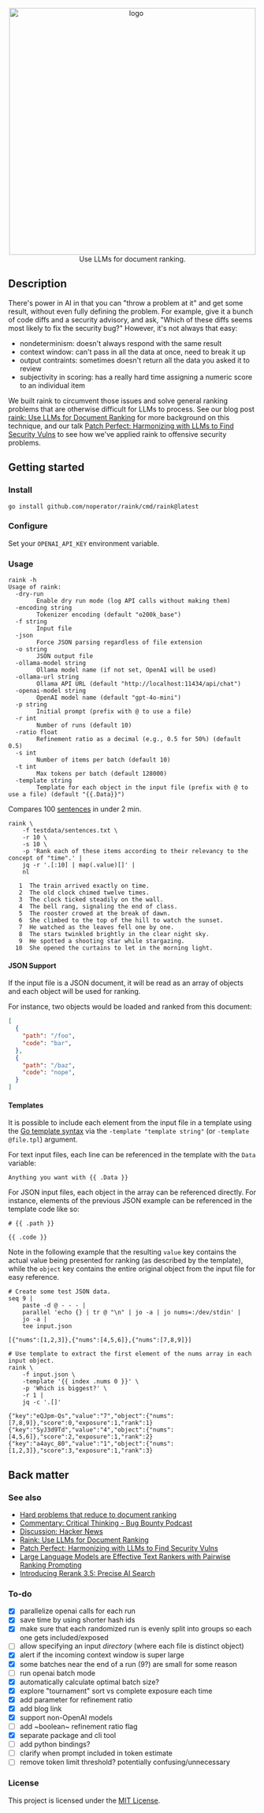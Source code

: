 <p align="center">
  <picture>
    <source media="(prefers-color-scheme: dark)" srcset="img/logo-dark.png">
    <img alt="logo" src="img/logo-light.png" width="500px">
  </picture>
  <br>
  Use LLMs for document ranking.
</p>

## Description

There's power in AI in that you can "throw a problem at it" and get some result, without even fully defining the problem. For example, give it a bunch of code diffs and a security advisory, and ask, "Which of these diffs seems most likely to fix the security bug?" However, it's not always that easy:
- nondeterminism: doesn't always respond with the same result
- context window: can't pass in all the data at once, need to break it up
- output contraints: sometimes doesn't return all the data you asked it to review
- subjectivity in scoring: has a really hard time assigning a numeric score to an individual item

We built raink to circumvent those issues and solve general ranking problems that are otherwise difficult for LLMs to process. See our blog post [raink: Use LLMs for Document Ranking](https://bishopfox.com/blog/raink-llms-document-ranking) for more background on this technique, and our talk [Patch Perfect: Harmonizing with LLMs to Find Security Vulns](https://www.youtube.com/watch?v=IBuL1zY69tY) to see how we've applied raink to offensive security problems.

## Getting started

### Install

```
go install github.com/noperator/raink/cmd/raink@latest
```

### Configure

Set your `OPENAI_API_KEY` environment variable.

### Usage

```
raink -h
Usage of raink:
  -dry-run
    	Enable dry run mode (log API calls without making them)
  -encoding string
    	Tokenizer encoding (default "o200k_base")
  -f string
    	Input file
  -json
    	Force JSON parsing regardless of file extension
  -o string
    	JSON output file
  -ollama-model string
    	Ollama model name (if not set, OpenAI will be used)
  -ollama-url string
    	Ollama API URL (default "http://localhost:11434/api/chat")
  -openai-model string
    	OpenAI model name (default "gpt-4o-mini")
  -p string
    	Initial prompt (prefix with @ to use a file)
  -r int
    	Number of runs (default 10)
  -ratio float
    	Refinement ratio as a decimal (e.g., 0.5 for 50%) (default 0.5)
  -s int
    	Number of items per batch (default 10)
  -t int
    	Max tokens per batch (default 128000)
  -template string
    	Template for each object in the input file (prefix with @ to use a file) (default "{{.Data}}")
```

Compares 100 [sentences](https://github.com/noperator/raink/blob/main/testdata/sentences.txt) in under 2 min.

```
raink \
    -f testdata/sentences.txt \
    -r 10 \
    -s 10 \
    -p 'Rank each of these items according to their relevancy to the concept of "time".' |
    jq -r '.[:10] | map(.value)[]' |
    nl

   1  The train arrived exactly on time.
   2  The old clock chimed twelve times.
   3  The clock ticked steadily on the wall.
   4  The bell rang, signaling the end of class.
   5  The rooster crowed at the break of dawn.
   6  She climbed to the top of the hill to watch the sunset.
   7  He watched as the leaves fell one by one.
   8  The stars twinkled brightly in the clear night sky.
   9  He spotted a shooting star while stargazing.
  10  She opened the curtains to let in the morning light.
```

#### JSON Support

If the input file is a JSON document, it will be read as an array of objects and each object will be used for ranking.

For instance, two objects would be loaded and ranked from this document:

```json
[
  {
    "path": "/foo",
    "code": "bar",
  },
  {
    "path": "/baz",
    "code": "nope",
  }
]
```

#### Templates

It is possible to include each element from the input file in a template using the [Go template syntax](https://pkg.go.dev/text/template) via the `-template "template string"` (or `-template @file.tpl`) argument.

For text input files, each line can be referenced in the template with the `Data` variable:

```
Anything you want with {{ .Data }}
```

For JSON input files, each object in the array can be referenced directly. For instance, elements of the previous JSON example can be referenced in the template code like so:

```
# {{ .path }}

{{ .code }}
```

Note in the following example that the resulting `value` key contains the actual value being presented for ranking (as described by the template), while the `object` key contains the entire original object from the input file for easy reference.

```
# Create some test JSON data.
seq 9 |
    paste -d @ - - - |
    parallel 'echo {} | tr @ "\n" | jo -a | jo nums=:/dev/stdin' |
    jo -a |
    tee input.json

[{"nums":[1,2,3]},{"nums":[4,5,6]},{"nums":[7,8,9]}]

# Use template to extract the first element of the nums array in each input object.
raink \
	-f input.json \
	-template '{{ index .nums 0 }}' \
	-p 'Which is biggest?' \
	-r 1 |
	jq -c '.[]'

{"key":"eQJpm-Qs","value":"7","object":{"nums":[7,8,9]},"score":0,"exposure":1,"rank":1}
{"key":"SyJ3d9Td","value":"4","object":{"nums":[4,5,6]},"score":2,"exposure":1,"rank":2}
{"key":"a4ayc_80","value":"1","object":{"nums":[1,2,3]},"score":3,"exposure":1,"rank":3}
```

## Back matter

### See also

- [Hard problems that reduce to document ranking](https://noperator.dev/posts/document-ranking-for-complex-problems/)
- [Commentary: Critical Thinking - Bug Bounty Podcast](https://youtu.be/qd08UBNpu7k?si=pMVEYtmKnyuJkL9B&t=1511)
- [Discussion: Hacker News](https://news.ycombinator.com/item?id=43174910)
- [Raink: Use LLMs for Document Ranking](https://bishopfox.com/blog/raink-llms-document-ranking)
- [Patch Perfect: Harmonizing with LLMs to Find Security Vulns](https://www.youtube.com/watch?v=IBuL1zY69tY)
- [Large Language Models are Effective Text Rankers with Pairwise Ranking Prompting](https://arxiv.org/html/2306.17563v2)
- [Introducing Rerank 3.5: Precise AI Search](https://cohere.com/blog/rerank-3pt5)

### To-do

- [x] parallelize openai calls for each run
- [x] save time by using shorter hash ids
- [x] make sure that each randomized run is evenly split into groups so each one gets included/exposed
- [ ] allow specifying an input _directory_ (where each file is distinct object)
- [x] alert if the incoming context window is super large
- [x] some batches near the end of a run (9?) are small for some reason
- [ ] run openai batch mode
- [x] automatically calculate optimal batch size?
- [x] explore "tournament" sort vs complete exposure each time
- [x] add parameter for refinement ratio
- [x] add blog link
- [x] support non-OpenAI models
- [ ] add ~boolean~ refinement ratio flag
- [x] separate package and cli tool
- [ ] add python bindings?
- [ ] clarify when prompt included in token estimate
- [ ] remove token limit threshold? potentially confusing/unnecessary

### License

This project is licensed under the [MIT License](LICENSE).
